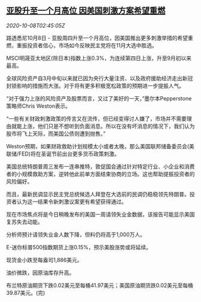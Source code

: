 <!--1602125776000-->
[亚股升至一个月高位 因美国刺激方案希望重燃](https://cn.reuters.com/article/global-market-asia-stocks-1008-idCNKBS26T09P)
------

<div><i>2020-10-08T02:45:05Z</i></div><p>路透悉尼10月8日 - 亚股周四升至一个月高位，因美国推出更多刺激举措的希望重燃，重振投资者信心，市场如今反映民主党将在11月大选中胜选。</p><p>MSCI明晟亚太地区(除日本)指数上涨0.3%，为连续第四日上涨，升至9月初以来最高。</p><p>全球风险资产自3月中旬以来就已因为央行大量注资、以及政府援助经济走出新冠封锁影响的措施而大涨。对于将有更多积极宽松政策的预期进一步提振人气。</p><p>“对于强力上涨的风险资产及股票而言，又过了美好的一天，”墨尔本Pepperstone策略师Chris Weston表示。</p><p>“一些有关财政刺激政策的传言又在流传，但已经变得讨人嫌了，市场并不需要理由就能上涨，他们只是不想听到负面消息。所以在没有坏消息的情况下，我们认为股市将飞上天际，而美国公债则遭到抛售。”</p><p>Weston预期，如果财政救助计划规模太小或者太晚，那么美国联邦储备委员会(美联储/FED)将在圣诞节前出台更多货币政策刺激。</p><p>美国总统特朗普周三发布一连串推特，敦促国会通过针对特定行业、小企业和消费者的小规模救助方案，逆转他此前单方面结束协商的立场。这也帮助提振投资者的风险偏好。</p><p>而且，最新民调显示民主党总统候选人拜登在大选前的民调仍稳稳领先特朗普。投资者认为这一结果令新刺激议案更有希望获得通过。</p><p>现在市场焦点将是今日稍晚发布的美国一周请领失业金数据，该报告可能显示美国复苏失去动能。</p><p>分析师预计请领失业金人数下降，但料仍将高于1,000万人。</p><p>E-迷你标普500指数期货上涨0.15%，预示美股涨势或将延续。</p><p>现货金小跌至每盎司1,886美元。</p><p>油价微跌，因原油库存升高。</p><p>布兰特原油期货下跌0.02美元至每桶41.97美元；美国原油期货跌0.02美元至每桶39.87美元。(完)</p>
